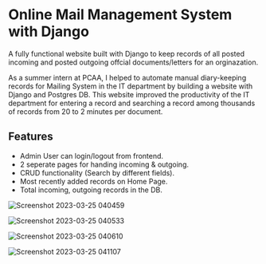 
# Online Mail Management System with Django

A fully functional website built with Django to keep records of all posted incoming and posted outgoing offcial documents/letters for an orginazation. 

As a summer intern at PCAA, I helped to automate manual diary-keeping records for Mailing System in the IT department by building a website with Django and Postgres DB. This website improved the productivity of the IT department for entering a record and searching a record among thousands of records from 20 to 2 minutes per document.


## Features

- Admin User can login/logout from frontend.
- 2 seperate pages for handing incoming & outgoing.
- CRUD functionality (Search by different fields).
- Most recently added records on Home Page.
- Total incoming, outgoing records in the DB.



![Screenshot 2023-03-25 040459](https://user-images.githubusercontent.com/78174673/227695954-812bff96-cdc9-44e8-83f7-8e6988f86418.png)

![Screenshot 2023-03-25 040533](https://user-images.githubusercontent.com/78174673/227695972-e3d4d6c4-a08a-4934-b699-b39a780b7348.png)

![Screenshot 2023-03-25 040610](https://user-images.githubusercontent.com/78174673/227695975-6f4b3ac4-6386-4716-9bd7-f26d86535a0c.png)

![Screenshot 2023-03-25 041107](https://user-images.githubusercontent.com/78174673/227695983-ebd0ecce-8c01-4e32-9ff5-15d451a24e2c.png)

